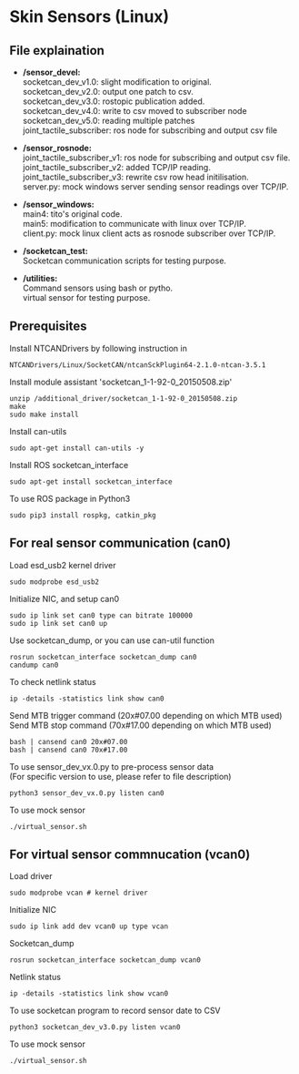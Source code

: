 #  Skin Sensors (Linux)


## File explaination
* **/sensor_devel:**<br />
socketcan_dev_v1.0: slight modification to original. <br />
socketcan_dev_v2.0: output one patch to csv. <br />
socketcan_dev_v3.0: rostopic publication added. <br />
socketcan_dev_v4.0: write to csv moved to subscriber node <br />
socketcan_dev_v5.0: reading multiple patches <br />
joint_tactile_subscriber: ros node for subscribing and output csv file<br />

* **/sensor_rosnode:**<br />
joint_tactile_subscriber_v1: ros node for subscribing and output csv file.<br />
joint_tactile_subscriber_v2: added TCP/IP reading.<br />
joint_tactile_subscriber_v3: rewrite csv row head initilisation.<br />
server.py: mock windows server sending sensor readings over TCP/IP.<br />

* **/sensor_windows:**<br />
main4: tito's original code.<br />
main5: modification to communicate with linux over TCP/IP.<br />
client.py: mock linux client acts as rosnode subscriber over TCP/IP.<br />

* **/socketcan_test:**<br />
Socketcan communication scripts for testing purpose.<br />

* **/utilities:**<br />
Command sensors using bash or pytho.<br />
virtual sensor for testing purpose.<br />


## Prerequisites

Install NTCANDrivers by following instruction in
```
NTCANDrivers/Linux/SocketCAN/ntcanSckPlugin64-2.1.0-ntcan-3.5.1
```

Install module assistant 'socketcan_1-1-92-0_20150508.zip'
```
unzip /additional_driver/socketcan_1-1-92-0_20150508.zip
make
sudo make install
```

Install can-utils
```
sudo apt-get install can-utils -y
```

Install ROS socketcan_interface
```
sudo apt-get install socketcan_interface
```

To use ROS package in Python3
```
sudo pip3 install rospkg, catkin_pkg
```


## For real sensor communication (can0)

Load esd_usb2 kernel driver
```
sudo modprobe esd_usb2
```

Initialize NIC, and setup can0
```
sudo ip link set can0 type can bitrate 100000
sudo ip link set can0 up
```

Use socketcan_dump, or you can use can-util function
```
rosrun socketcan_interface socketcan_dump can0
candump can0
```

To check netlink status
```
ip -details -statistics link show can0
```

Send MTB trigger command (20x#07.00 depending on which MTB used)<br />
Send MTB stop command (70x#17.00 depending on which MTB used)
```
bash | cansend can0 20x#07.00
bash | cansend can0 70x#17.00
```

To use sensor_dev_vx.0.py to pre-process sensor data<br />
(For specific version to use, please refer to file description)
```
python3 sensor_dev_vx.0.py listen can0
```

To use mock sensor
```
./virtual_sensor.sh
```


## For virtual sensor commnucation (vcan0)

Load driver
```
sudo modprobe vcan # kernel driver
```

Initialize NIC
```
sudo ip link add dev vcan0 up type vcan
```

Socketcan_dump
```
rosrun socketcan_interface socketcan_dump vcan0
```

Netlink status
```
ip -details -statistics link show vcan0
```

To use socketcan program to record sensor date to CSV
```
python3 socketcan_dev_v3.0.py listen vcan0
```

To use mock sensor
```
./virtual_sensor.sh
```
